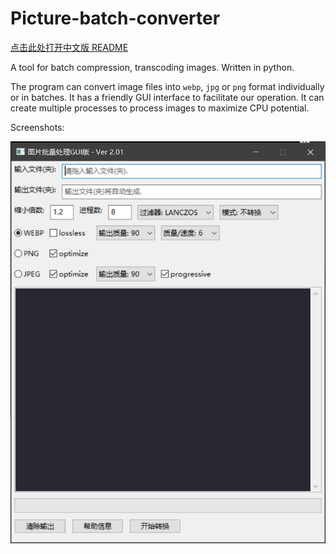 # Picture-batch-converter

[点击此处打开中文版 README](./README.zh-CN.md)

A tool for batch compression, transcoding images. Written in python.

The program can convert image files into ```webp```,  ```jpg``` or ```png``` format individually or in batches. It has a friendly GUI interface to facilitate our operation. It can create multiple processes to process images to maximize CPU potential.

Screenshots:

![MianFrame](./image/MainFrame.zh-CN.jpg)

